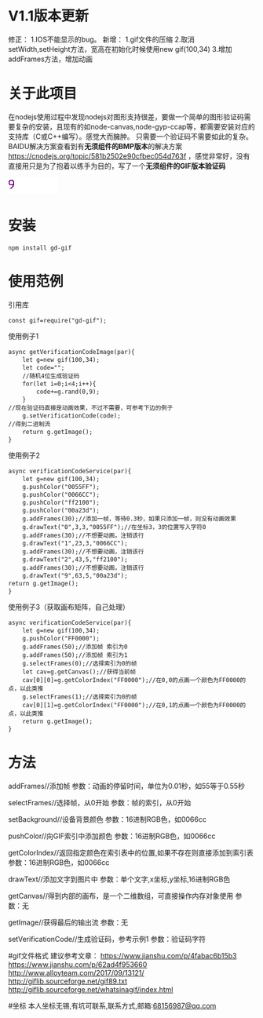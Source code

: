 # V1.1版本更新
修正：
1.IOS不能显示的bug。
新增：
1.gif文件的压缩
2.取消setWidth,setHeight方法，宽高在初始化时候使用new gif(100,34)
3.增加addFrames方法，增加动画


# 关于此项目

在nodejs使用过程中发现nodejs对图形支持很差，要做一个简单的图形验证码需要复杂的安装，且现有的如node-canvas,node-gyp-ccap等，都需要安装对应的支持库（C或C++编写）。感觉大而臃肿。
只需要一个验证码不需要如此的复杂。
BAIDU解决方案查看到有**无须组件的BMP版本**的解决方案
https://cnodejs.org/topic/581b2502e90cfbec054d763f
，感觉非常好，没有直接用只是为了抱着以练手为目的，写了一个**无须组件的GIF版本验证码**

![enter image description here](https://github.com//pzzcn/gd-gif/blob/master/verificationCode.gif?raw=true)

# 安装

    npm install gd-gif

# 使用范例

引用库

    const gif=require("gd-gif");

使用例子1

    async getVerificationCodeImage(par){
        let g=new gif(100,34);
        let code="";
        //随机4位生成验证码
        for(let i=0;i<4;i++){
            code+=g.rand(0,9);
        }
    //现在验证码直接是动画效果，不过不需要，可参考下边的例子
        g.setVerificationCode(code);
    //得到二进制流
        return g.getImage();
    }
   使用例子2

    async verificationCodeService(par){
        let g=new gif(100,34);
        g.pushColor("0055FF");
        g.pushColor("0066CC");
        g.pushColor("ff2100");
        g.pushColor("00a23d");
        g.addFrames(30);//添加一帧，等待0.3秒，如果只添加一帧，则没有动画效果
        g.drawText("0",3,3,"0055FF");//在坐标3，3的位置写入字符0
        g.addFrames(30);//不想要动画，注销该行
        g.drawText("1",23,3,"0066CC");
        g.addFrames(30);//不想要动画，注销该行
        g.drawText("2",43,5,"ff2100");
        g.addFrames(30);//不想要动画，注销该行
        g.drawText("9",63,5,"00a23d");
    return g.getImage();
    }
   使用例子3（获取画布矩阵，自己处理）

    async verificationCodeService(par){
        let g=new gif(100,34);
        g.pushColor("FF0000");
        g.addFrames(50);//添加帧 索引为0
        g.addFrames(50);//添加帧 索引为1
        g.selectFrames(0);//选择索引为0的帧
        let cav=g.getCanvas();//获得当前帧
        cav[0][0]=g.getColorIndex("FF0000");//在0,0的点画一个颜色为FF0000的点，以此类推
        g.selectFrames(1);//选择索引为0的帧
        cav[0][1]=g.getColorIndex("FF0000");//在0,1的点画一个颜色为FF0000的点，以此类推
        return g.getImage();
    }
# 方法
addFrames//添加帧
参数：动画的停留时间，单位为0.01秒，如55等于0.55秒

selectFrames//选择帧，从0开始
参数：帧的索引，从0开始

setBackground//设备背景颜色
参数：16进制RGB色，如0066cc

pushColor//向GIF索引中添加颜色
参数：16进制RGB色，如0066cc

getColorIndex//返回指定颜色在索引表中的位置,如果不存在则直接添加到索引表
参数：16进制RGB色，如0066cc

drawText//添加文字到图片中
参数：单个文字,x坐标,y坐标,16进制RGB色


getCanvas//得到内部的画布，是一个二维数组，可直接操作内存对象使用
参数：无


getImage//获得最后的输出流
参数：无


setVerificationCode//生成验证码，参考示例1
参数：验证码字符

#gif文件格式
建议参考文章：
https://www.jianshu.com/p/4fabac6b15b3
https://www.jianshu.com/p/62ad4f953660
http://www.alloyteam.com/2017/09/13121/
http://giflib.sourceforge.net/gif89.txt
http://giflib.sourceforge.net/whatsinagif/index.html

#坐标
本人坐标无锡,有坑可联系,联系方式,邮箱:68156987@qq.com